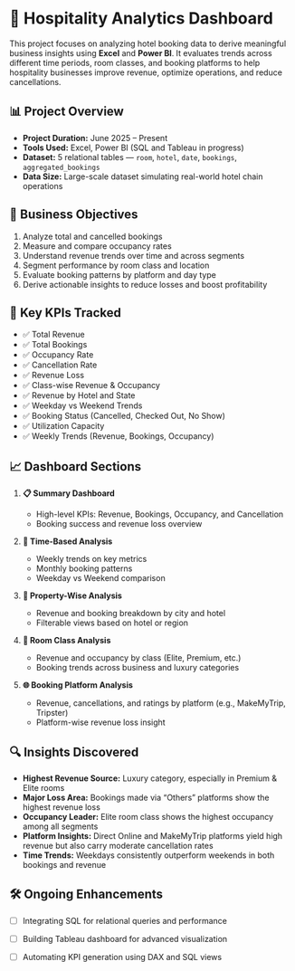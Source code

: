 # 🏨 Hospitality Analytics Dashboard

This project focuses on analyzing hotel booking data to derive meaningful business insights using **Excel** and **Power BI**. It evaluates trends across different time periods, room classes, and booking platforms to help hospitality businesses improve revenue, optimize operations, and reduce cancellations.

## 📊 Project Overview

- **Project Duration:** June 2025 – Present  
- **Tools Used:** Excel, Power BI (SQL and Tableau in progress)  
- **Dataset:** 5 relational tables — `room`, `hotel`, `date`, `bookings`, `aggregated_bookings`  
- **Data Size:** Large-scale dataset simulating real-world hotel chain operations

## 🎯 Business Objectives

1. Analyze total and cancelled bookings
2. Measure and compare occupancy rates
3. Understand revenue trends over time and across segments
4. Segment performance by room class and location
5. Evaluate booking patterns by platform and day type
6. Derive actionable insights to reduce losses and boost profitability

## 📌 Key KPIs Tracked

- ✅ Total Revenue  
- ✅ Total Bookings  
- ✅ Occupancy Rate  
- ✅ Cancellation Rate  
- ✅ Revenue Loss  
- ✅ Class-wise Revenue & Occupancy  
- ✅ Revenue by Hotel and State  
- ✅ Weekday vs Weekend Trends  
- ✅ Booking Status (Cancelled, Checked Out, No Show)  
- ✅ Utilization Capacity  
- ✅ Weekly Trends (Revenue, Bookings, Occupancy)

## 📈 Dashboard Sections

1. **📋 Summary Dashboard**  
   - High-level KPIs: Revenue, Bookings, Occupancy, and Cancellation
   - Booking success and revenue loss overview

2. **📆 Time-Based Analysis**  
   - Weekly trends on key metrics  
   - Monthly booking patterns  
   - Weekday vs Weekend comparison

3. **🏨 Property-Wise Analysis**  
   - Revenue and booking breakdown by city and hotel  
   - Filterable views based on hotel or region

4. **💺 Room Class Analysis**  
   - Revenue and occupancy by class (Elite, Premium, etc.)  
   - Booking trends across business and luxury categories

5. **🌐 Booking Platform Analysis**  
   - Revenue, cancellations, and ratings by platform (e.g., MakeMyTrip, Tripster)  
   - Platform-wise revenue loss insight

## 🔍 Insights Discovered

- **Highest Revenue Source:** Luxury category, especially in Premium & Elite rooms  
- **Major Loss Area:** Bookings made via “Others” platforms show the highest revenue loss  
- **Occupancy Leader:** Elite room class shows the highest occupancy among all segments  
- **Platform Insights:** Direct Online and MakeMyTrip platforms yield high revenue but also carry moderate cancellation rates  
- **Time Trends:** Weekdays consistently outperform weekends in both bookings and revenue

## 🛠️ Ongoing Enhancements

- [ ] Integrating SQL for relational queries and performance  
- [ ] Building Tableau dashboard for advanced visualization  
- [ ] Automating KPI generation using DAX and SQL views


